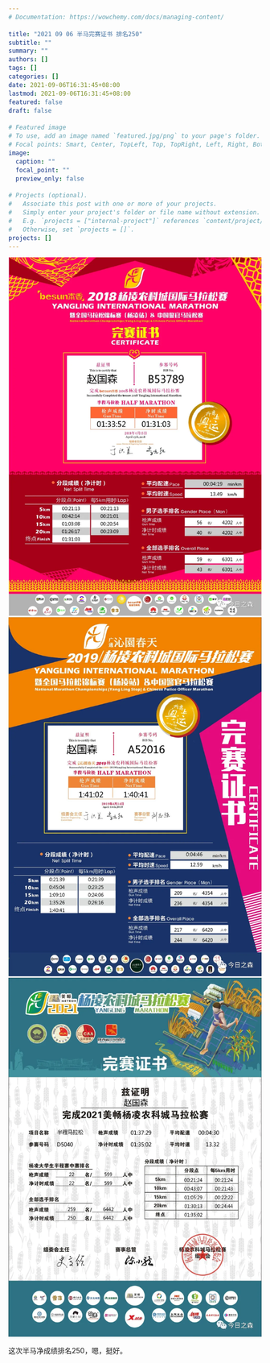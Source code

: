 ```yaml
---
# Documentation: https://wowchemy.com/docs/managing-content/

title: "2021 09 06 半马完赛证书 排名250"
subtitle: ""
summary: ""
authors: []
tags: []
categories: []
date: 2021-09-06T16:31:45+08:00
lastmod: 2021-09-06T16:31:45+08:00
featured: false
draft: false

# Featured image
# To use, add an image named `featured.jpg/png` to your page's folder.
# Focal points: Smart, Center, TopLeft, Top, TopRight, Left, Right, BottomLeft, Bottom, BottomRight.
image:
  caption: ""
  focal_point: ""
  preview_only: false

# Projects (optional).
#   Associate this post with one or more of your projects.
#   Simply enter your project's folder or file name without extension.
#   E.g. `projects = ["internal-project"]` references `content/project/deep-learning/index.md`.
#   Otherwise, set `projects = []`.
projects: []
---
```

![](p1.png)
![](p2.png)
![](p3.png)

这次半马净成绩排名250，嗯，挺好。